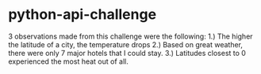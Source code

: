 # python-api-challenge
3 observations made from this challenge were the following:
	1.) The higher the latitude of a city, the temperature drops 
	2.) Based on great weather, there were only 7 major hotels that I could stay.
	3.) Latitudes closest to 0 experienced the most heat out of all. 
